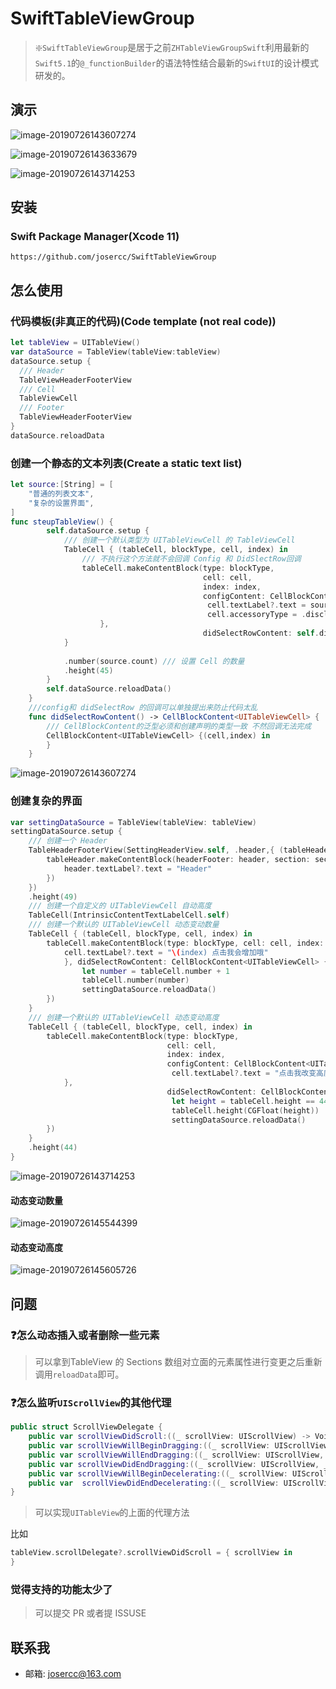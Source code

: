 
# SwiftTableViewGroup

> ❇️`SwiftTableViewGroup`是居于之前`ZHTableViewGroupSwift`利用最新的`Swift5.1`的`@_functionBuilder`的语法特性结合最新的`SwiftUI`的设计模式研发的。

## 演示

![image-20190726143607274](/images/2019-07-26-063607.png)

![image-20190726143633679](/images/2019-07-26-063634.png)

![image-20190726143714253](/images/image-20190726143714253.png)

## 安装

### Swift Package Manager(Xcode 11)

```shell
https://github.com/josercc/SwiftTableViewGroup
```

## 怎么使用

### 代码模板(非真正的代码)(Code template (not real code))

```swift
let tableView = UITableView()
var dataSource = TableView(tableView:tableView)
dataSource.setup {
  /// Header
  TableViewHeaderFooterView
  /// Cell
  TableViewCell
  /// Footer
  TableViewHeaderFooterView
}
dataSource.reloadData
```

### 创建一个静态的文本列表(Create a static text list)

```swift
let source:[String] = [
    "普通的列表文本",
    "复杂的设置界面",
]
func steupTableView() {
        self.dataSource.setup {
          	/// 创建一个默认类型为 UITableViewCell 的 TableViewCell
            TableCell { (tableCell, blockType, cell, index) in
                /// 不执行这个方法就不会回调 Config 和 DidSlectRow回调
                tableCell.makeContentBlock(type: blockType,
                                           cell: cell,
                                           index: index,
                                           configContent: CellBlockContent<UITableViewCell> {(cell,index) in
                                            cell.textLabel?.text = source[index]
                                            cell.accessoryType = .disclosureIndicator
                    },
                                           didSelectRowContent: self.didSelectRowContent())
            }
         
            .number(source.count) /// 设置 Cell 的数量
            .height(45)
        }
        self.dataSource.reloadData()
    }
    ///config和 didSelectRow 的回调可以单独提出来防止代码太乱
    func didSelectRowContent() -> CellBlockContent<UITableViewCell> {
      	/// CellBlockContent的泛型必须和创建声明的类型一致 不然回调无法完成
        CellBlockContent<UITableViewCell> {(cell,index) in
        }
    }
```

![image-20190726143607274](/images/2019-07-26-063607.png)

### 创建复杂的界面

```swift
var settingDataSource = TableView(tableView: tableView)
settingDataSource.setup {
  	/// 创建一个 Header
    TableHeaderFooterView(SettingHeaderView.self, .header,{ (tableHeader, header, section) in
        tableHeader.makeContentBlock(headerFooter: header, section: section, configContent: HeaderFooterBlockContent<SettingHeaderView> {(header,section) in
            header.textLabel?.text = "Header"
        })
    })
    .height(49)
  	/// 创建一个自定义的 UITableViewCell 自动高度
    TableCell(IntrinsicContentTextLabelCell.self)
  	/// 创建一个默认的 UITableViewCell 动态变动数量
    TableCell { (tableCell, blockType, cell, index) in
        tableCell.makeContentBlock(type: blockType, cell: cell, index: index, configContent: CellBlockContent<UITableViewCell> {(cell,index) in
            cell.textLabel?.text = "\(index) 点击我会增加哦"
            }, didSelectRowContent: CellBlockContent<UITableViewCell> {(cell,index) in
                let number = tableCell.number + 1
                tableCell.number(number)
                settingDataSource.reloadData()
        })
    }
  	/// 创建一个默认的 UITableViewCell 动态变动高度
    TableCell { (tableCell, blockType, cell, index) in
        tableCell.makeContentBlock(type: blockType,
                                   cell: cell,
                                   index: index,
                                   configContent: CellBlockContent<UITableViewCell> {(cell,index) in
                                    cell.textLabel?.text = "点击我改变高度"
            },
                                   didSelectRowContent: CellBlockContent<UITableViewCell> {(cell,index) in
                                    let height = tableCell.height == 44 ? 100 : 44;
                                    tableCell.height(CGFloat(height))
                                    settingDataSource.reloadData()
        })
    }
    .height(44)
}
```

![image-20190726143714253](/images/image-20190726143714253.png)

#### 动态变动数量

![image-20190726145544399](/images/image-20190726145544399.png)

#### 动态变动高度

![image-20190726145605726](/images/image-20190726145605726.png)

## 问题

### ❓怎么动态插入或者删除一些元素

> 可以拿到TableView 的 Sections 数组对立面的元素属性进行变更之后重新调用`reloadData`即可。

### ❓怎么监听`UIScrollView`的其他代理

```swift
public struct ScrollViewDelegate {
    public var scrollViewDidScroll:((_ scrollView: UIScrollView) -> Void)?
    public var scrollViewWillBeginDragging:((_ scrollView: UIScrollView) -> Void)?
    public var scrollViewWillEndDragging:((_ scrollView: UIScrollView, _ velocity: CGPoint, _ targetContentOffset: UnsafeMutablePointer<CGPoint>) -> Void)?
    public var scrollViewDidEndDragging:((_ scrollView: UIScrollView, _ decelerate: Bool) -> Void)?
    public var scrollViewWillBeginDecelerating:((_ scrollView: UIScrollView) -> Void)?
    public var  scrollViewDidEndDecelerating:((_ scrollView: UIScrollView) -> Void)?
}

```

> 可以实现`UITableView`的上面的代理方法

比如

```swift
tableView.scrollDelegate?.scrollViewDidScroll = { scrollView in
}
```

### 觉得支持的功能太少了

> 可以提交 PR 或者提 ISSUSE

## 联系我

- 邮箱: josercc@163.com
